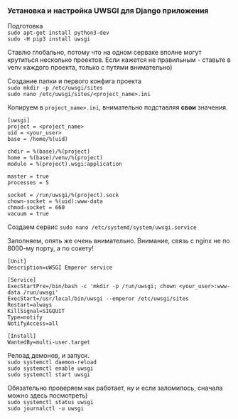 ### Установка и настройка UWSGI для Django приложения

Подготовка   
`sudo apt-get install python3-dev`  
`sudo -H pip3 install uwsgi`  

Ставлю глобально, потому что на одном серваке вполне могут крутиться несколько проектов. Если кажется не правильным - ставьте в venv каждого проекта, только с путями внимательно)   
   
Создание папки и первого конфига проекта  
`sudo mkdir -p /etc/uwsgi/sites`  
`sudo nano /etc/uwsgi/sites/<project_name>.ini`   

Копируем в `project_name>.ini`, внимательно подставляя **свои** значения.    
```
[uwsgi]
project = <project_name>
uid = <your_user>
base = /home/%(uid)

chdir = %(base)/%(project)
home = %(base)/venv/%(project)
module = %(project).wsgi:application

master = true
processes = 5

socket = /run/uwsgi/%(project).sock
chown-socket = %(uid):www-data
chmod-socket = 660
vacuum = true
```   

Создаем сервис
`sudo nano /etc/systemd/system/uwsgi.service`

Заполняем, опять же очень внимательно. Внимание, связь с nginx не по 8000-му порту, а по сокету!   
```
[Unit]
Description=uWSGI Emperor service

[Service]
ExecStartPre=/bin/bash -c 'mkdir -p /run/uwsgi; chown <your_user>:www-data /run/uwsgi'
ExecStart=/usr/local/bin/uwsgi --emperor /etc/uwsgi/sites
Restart=always
KillSignal=SIGQUIT
Type=notify
NotifyAccess=all

[Install]
WantedBy=multi-user.target
```

Релоад демонов, и запуск.   
`sudo systemctl daemon-reload`  
`sudo systemctl enable uwsgi`   
`sudo systemctl start uwsgi`
 
Обязательно проверяем как работает, ну и если заломилось, сначала можно здесь посмотреть)  
`sudo systemctl status uwsgi`   
`sudo journalctl -u uwsgi`
